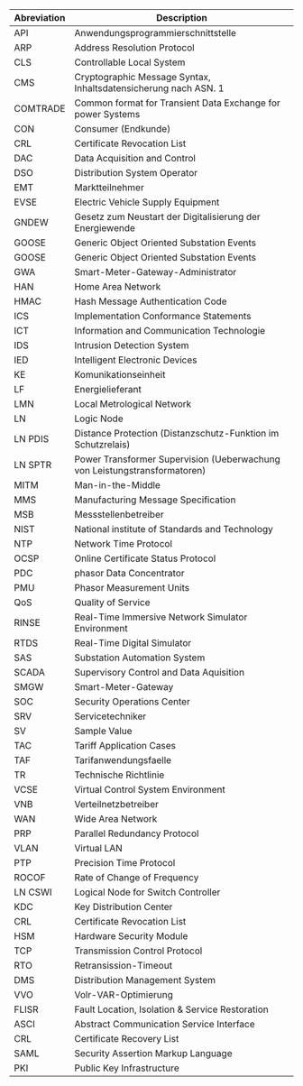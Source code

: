 
| Abreviation | Description                                                               |
| ----------- | ------------------------------------------------------------------------- |
| API         | Anwendungsprogrammierschnittstelle                                        |
| ARP         | Address Resolution Protocol                                               |
| CLS         | Controllable Local System                                                 |
| CMS         | Cryptographic Message Syntax, Inhaltsdatensicherung nach ASN. 1           |
| COMTRADE    | Common format for Transient Data Exchange for power Systems               |
| CON         | Consumer (Endkunde)                                                       |
| CRL         | Certificate Revocation List                                               |
| DAC         | Data Acquisition and Control                                              |
| DSO         | Distribution System Operator                                              |
| EMT         | Marktteilnehmer                                                           |
| EVSE        | Electric Vehicle Supply Equipment                                         |
| GNDEW       | Gesetz zum Neustart der Digitalisierung der Energiewende                  |
| GOOSE       | Generic Object Oriented Substation Events                                 |
| GOOSE       | Generic Object Oriented Substation Events                                 |
| GWA         | Smart-Meter-Gateway-Administrator                                         |
| HAN         | Home Area Network                                                         |
| HMAC        | Hash Message Authentication Code                                          |
| ICS         | Implementation Conformance Statements                                     |
| ICT         | Information and Communication Technologie                                 |
| IDS         | Intrusion Detection System                                                |
| IED         | Intelligent Electronic Devices                                            |
| KE          | Komunikationseinheit                                                      |
| LF          | Energielieferant                                                          |
| LMN         | Local Metrological Network                                                |
| LN          | Logic Node                                                                |
| LN PDIS     | Distance Protection (Distanzschutz-Funktion im Schutzrelais)              |
| LN SPTR     | Power Transformer Supervision (Ueberwachung von Leistungstransformatoren) |
| MITM        | Man-in-the-Middle                                                         |
| MMS         | Manufacturing Message Specification                                       |
| MSB         | Messstellenbetreiber                                                      |
| NIST        | National institute of Standards and Technology                            |
| NTP         | Network Time Protocol                                                     |
| OCSP        | Online Certificate Status Protocol                                        |
| PDC         | phasor Data Concentrator                                                  |
| PMU         | Phasor Measurement Units                                                  |
| QoS         | Quality of Service                                                        |
| RINSE       | Real-Time Immersive Network Simulator Environment                         |
| RTDS        | Real-Time Digital Simulator                                               |
| SAS         | Substation Automation System                                              |
| SCADA       | Supervisory Control and Data Aquisition                                   |
| SMGW        | Smart-Meter-Gateway                                                       |
| SOC         | Security Operations Center                                                |
| SRV         | Servicetechniker                                                          |
| SV          | Sample Value                                                              |
| TAC         | Tariff Application Cases                                                  |
| TAF         | Tarifanwendungsfaelle                                                     |
| TR          | Technische Richtlinie                                                     |
| VCSE        | Virtual Control System Environment                                        |
| VNB         | Verteilnetzbetreiber                                                      |
| WAN         | Wide Area Network                                                         |
| PRP         | Parallel Redundancy Protocol                                              |
| VLAN        | Virtual LAN                                                               |
| PTP         | Precision Time Protocol                                                   |
| ROCOF       | Rate of Change of Frequency                                               |
| LN CSWI     | Logical Node for Switch Controller                                        |
| KDC         | Key Distribution Center                                                   |
| CRL         | Certificate Revocation List                                               |
| HSM         | Hardware Security Module                                                  |
| TCP         | Transmission Control Protocol                                             |
| RTO         | Retransission-Timeout                                                     |
| DMS         | Distribution Management System                                            |
| VVO         | Volr-VAR-Optimierung                                                      |
| FLISR       | Fault Location, Isolation & Service Restoration                           |
| ASCI        | Abstract Communication Service Interface                                  |
| CRL         | Certificate Recovery List                                                 |
| SAML        | Security Assertion Markup Language                                        |
| PKI         | Public Key Infrastructure                                                 |

